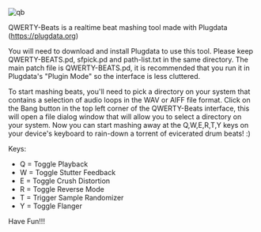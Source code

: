 ![qb](https://github.com/user-attachments/assets/7298da92-6c8b-4d53-ab4f-db3c9028a409)

QWERTY-Beats is a realtime beat mashing tool made with Plugdata (https://plugdata.org)

You will need to download and install Plugdata to use this tool. Please keep QWERTY-BEATS.pd, sfpick.pd and path-list.txt in the same directory.
The main patch file is QWERTY-BEATS.pd, it is recommended that you run it in Plugdata's "Plugin Mode" so the interface is less cluttered.

To start mashing beats, you'll need to pick a directory on your system that contains a selection of audio loops in the WAV or AIFF file format.
Click on the Bang button in the top left corner of the QWERTY-Beats interface, this will open a file dialog window that will allow you to select a directory on your system.
Now you can start mashing away at the Q,W,E,R,T,Y keys on your device's keyboard to rain-down a torrent of evicerated drum beats! :)

Keys:

* Q = Toggle Playback
* W = Toggle Stutter Feedback
* E = Toggle Crush Distortion
* R = Toggle Reverse Mode
* T = Trigger Sample Randomizer
* Y = Toggle Flanger

Have Fun!!!
